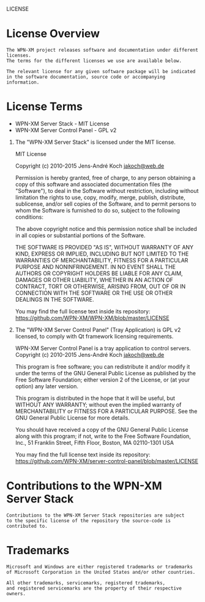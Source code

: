 LICENSE

# License Overview

	The WPN-XM project releases software and documentation under different licenses.
	The terms for the different licenses we use are available below.

	The relevant license for any given software package will be indicated
	in the software documentation, source code or accompanying information.

# License Terms

  - WPN-XM Server Stack - MIT License
  - WPN-XM Server Control Panel - GPL v2

 1. The "WPN-XM Server Stack" is licensed under the MIT license.

	MIT License

	Copyright (c) 2010-2015 Jens-André Koch <jakoch@web.de>

	Permission is hereby granted, free of charge, to any person obtaining a copy
	of this software and associated documentation files (the "Software"), to deal
	in the Software without restriction, including without limitation the rights
	to use, copy, modify, merge, publish, distribute, sublicense, and/or sell
	copies of the Software, and to permit persons to whom the Software is
	furnished to do so, subject to the following conditions:

	The above copyright notice and this permission notice shall be included in
	all copies or substantial portions of the Software.

	THE SOFTWARE IS PROVIDED "AS IS", WITHOUT WARRANTY OF ANY KIND, EXPRESS OR
	IMPLIED, INCLUDING BUT NOT LIMITED TO THE WARRANTIES OF MERCHANTABILITY,
	FITNESS FOR A PARTICULAR PURPOSE AND NONINFRINGEMENT. IN NO EVENT SHALL THE
	AUTHORS OR COPYRIGHT HOLDERS BE LIABLE FOR ANY CLAIM, DAMAGES OR OTHER
	LIABILITY, WHETHER IN AN ACTION OF CONTRACT, TORT OR OTHERWISE, ARISING FROM,
	OUT OF OR IN CONNECTION WITH THE SOFTWARE OR THE USE OR OTHER DEALINGS IN
	THE SOFTWARE.

    You may find the full license text inside its repository:
	https://github.com/WPN-XM/WPN-XM/blob/master/LICENSE

 2. The "WPN-XM Server Control Panel" (Tray Application) is GPL v2 licensed,
    to comply with Qt framework licensing requirements.

    WPN-XM Server Control Panel is a tray application to control servers.
    Copyright (c) 2010-2015 Jens-André Koch <jakoch@web.de>

    This program is free software; you can redistribute it and/or modify
    it under the terms of the GNU General Public License as published by
    the Free Software Foundation; either version 2 of the License, or
    (at your option) any later version.

    This program is distributed in the hope that it will be useful,
    but WITHOUT ANY WARRANTY; without even the implied warranty of
    MERCHANTABILITY or FITNESS FOR A PARTICULAR PURPOSE.  See the
    GNU General Public License for more details.

    You should have received a copy of the GNU General Public License
    along with this program; if not, write to the Free Software Foundation,
    Inc., 51 Franklin Street, Fifth Floor, Boston, MA  02110-1301  USA

    You may find the full license text inside its repository:
    https://github.com/WPN-XM/server-control-panel/blob/master/LICENSE

# Contributions to the WPN-XM Server Stack

	Contributions to the WPN-XM Server Stack repositories are subject
	to the specific license of the repository the source-code is contributed to.

# Trademarks

	Microsoft and Windows are either registered trademarks or trademarks
	of Microsoft Corporation in the United States and/or other countries.

    All other trademarks, servicemarks, registered trademarks,
    and registered servicemarks are the property of their respective owners.
